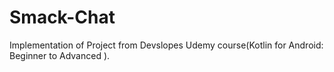 # Smack-Chat
Implementation of Project from Devslopes Udemy course(Kotlin for Android: Beginner to Advanced ).
